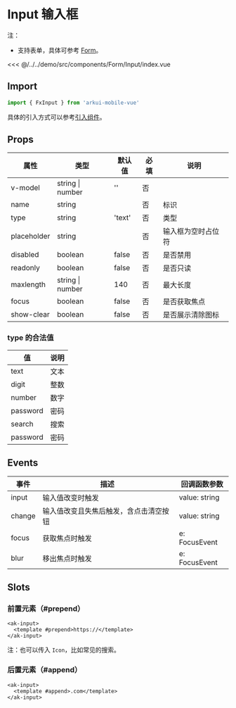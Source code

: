 # Input 输入框

注：

- 支持表单，具体可参考 [Form](./Form.md)。

<CodeDemo name="Input">

<<< @/../../demo/src/components/Form/Input/index.vue

</CodeDemo>

## Import

```js
import { FxInput } from 'arkui-mobile-vue'
```

具体的引入方式可以参考[引入组件](../guide/import.md)。

## Props

| 属性        | 类型             | 默认值 | 必填 | 说明               |
| ----------- | ---------------- | ------ | ---- | ------------------ |
| v-model     | string \| number | ''     | 否   |
| name        | string           |        | 否   | 标识               |
| type        | string           | 'text' | 否   | 类型               |
| placeholder | string           |        | 否   | 输入框为空时占位符 |
| disabled    | boolean          | false  | 否   | 是否禁用           |
| readonly    | boolean          | false  | 否   | 是否只读           |
| maxlength   | string \| number | 140    | 否   | 最大长度           |
| focus       | boolean          | false  | 否   | 是否获取焦点       |
| show-clear  | boolean          | false  | 否   | 是否展示清除图标   |

### type 的合法值

| 值       | 说明 |
| -------- | ---- |
| text     | 文本 |
| digit    | 整数 |
| number   | 数字 |
| password | 密码 |
| search   | 搜索 |
| password | 密码 |

## Events

| 事件   | 描述                                   | 回调函数参数  |
| ------ | -------------------------------------- | ------------- |
| input  | 输入值改变时触发                       | value: string |
| change | 输入值改变且失焦后触发，含点击清空按钮 | value: string |
| focus  | 获取焦点时触发                         | e: FocusEvent |
| blur   | 移出焦点时触发                         | e: FocusEvent |

## Slots

### 前置元素（#prepend）

```vue
<ak-input>
  <template #prepend>https://</template>
</ak-input>
```

注：也可以传入 `Icon`，比如常见的搜索。

### 后置元素（#append）

```vue
<ak-input>
  <template #append>.com</template>
</ak-input>
```

